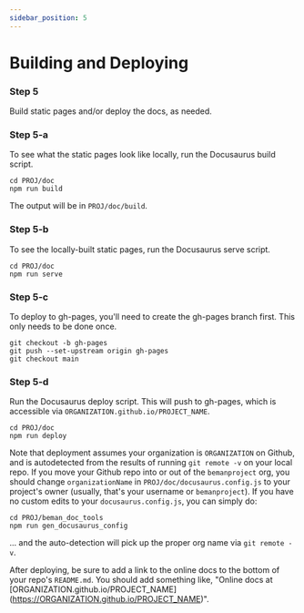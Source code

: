 ```yaml
---
sidebar_position: 5
---
```


# Building and Deploying

### Step 5
Build static pages and/or deploy the docs, as needed.

### Step 5-a
To see what the static pages look like locally, run the Docusaurus build
script.
```term
cd PROJ/doc
npm run build
```

The output will be in `PROJ/doc/build`.

### Step 5-b
To see the locally-built static pages, run the Docusaurus serve script.
```term
cd PROJ/doc
npm run serve
```

### Step 5-c
To deploy to gh-pages, you'll need to create the gh-pages branch first.  This
only needs to be done once.
```term
git checkout -b gh-pages
git push --set-upstream origin gh-pages
git checkout main
```

### Step 5-d
Run the Docusaurus deploy script.  This will push to gh-pages, which is
accessible via `ORGANIZATION.github.io/PROJECT_NAME`.
```term
cd PROJ/doc
npm run deploy
```

Note that deployment assumes your organization is `ORGANIZATION` on Github,
and is autodetected from the results of running `git remote -v` on your local
repo.  If you move your Github repo into or out of the `bemanproject` org, you
should change `organizationName` in `PROJ/doc/docusaurus.config.js` to your
project's owner (usually, that's your username or `bemanproject`).  If you
have no custom edits to your `docusaurus.config.js`, you can simply do:

```term
cd PROJ/beman_doc_tools
npm run gen_docusaurus_config
```

... and the auto-detection will pick up the proper org name via `git remote
-v`.

After deploying, be sure to add a link to the online docs to the bottom of
your repo's `README.md`.  You should add something like, "Online docs at
\[ORGANIZATION.github.io/PROJECT_NAME](https://ORGANIZATION.github.io/PROJECT_NAME)".
